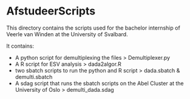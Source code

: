 # AfstudeerScripts
This directory contains the scripts used for the bachelor internship of Veerle van Winden at the University of Svalbard.

It contains:
- A python script for demultiplexing the files > Demultiplexer.py
- A R script for ESV analysis > dada2algor.R
- two sbatch scripts to run the python and R script > dada.sbatch & demulti.sbatch 
- A sdag script that runs the sbatch scripts on the Abel Cluster at the University of Oslo > demulti_dada.sdag
